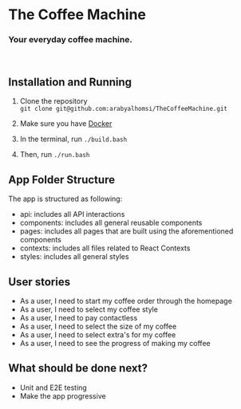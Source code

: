 # The Coffee Machine

### Your everyday coffee machine.

<br/>

## Installation and Running

1. Clone the repository  
   `git clone git@github.com:arabyalhomsi/TheCoffeeMachine.git`

2. Make sure you have [Docker](https://docs.docker.com/get-docker/)

3. In the terminal, run `./build.bash`
4. Then, run `./run.bash`

## App Folder Structure

The app is structured as following:

-   api: includes all API interactions
-   components: includes all general reusable components
-   pages: includes all pages that are built using the aforementioned components
-   contexts: includes all files related to React Contexts
-   styles: includes all general styles

## User stories

-   As a user, I need to start my coffee order through the homepage
-   As a user, I need to select my coffee style
-   As a user, I need to pay contactless
-   As a user, I need to select the size of my coffee
-   As a user, I need to select extra's for my coffee
-   As a user, I need to see the progress of making my coffee

## What should be done next?

-   Unit and E2E testing
-   Make the app progressive
